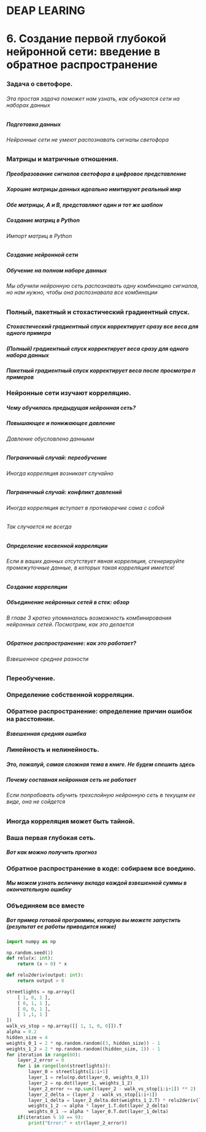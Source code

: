 # DEAP LEARING
# 6. Создание первой глубокой нейронной сети: введение в обратное распространение

### Задача о светофоре.
###### Эта простая задача поможет нам узнать, как обучаются сети на наборах данных
##### Подготовка данных
###### Нейронные сети не умеют распознавать сигналы светофора

### Матрицы и матричные отношения.
##### Преобразование сигналов светофора в цифровое представление
##### Хорошие матрицы данных идеально имитируют реальный мир
##### Обе матрицы, А и В, представляют один и тот же шаблон
##### Создание матриц в Python
###### Импорт матриц в Python
##### Создание нейронной сети
##### Обучение на полном наборе данных
###### Мы обучили нейронную сеть распознавать одну комбинацию сигналов, но нам нужно, чтобы она распознавала все комбинации


### Полный, пакетный и стохастический градиентный спуск.
##### Стохастический градиентный спуск корректирует сразу все веса для одного примера
##### (Полный) градиентный спуск корректирует веса сразу для одного набора данных
##### Пакетный градиентный спуск корректирует веса после просмотра п примеров


### Нейронные сети изучают корреляцию.
##### Чему обучилась предыдущая нейронная сеть?
##### Повышающее и понижающее давление
###### Давление обусловлено данными
##### Пограничный случай: переобучение
###### Иногда корреляция возникает случайно
##### Пограничный случай: конфликт давлений
###### Иногда корреляция вступает в противоречие сама с собой
###### Так случается не всегда
##### Определение косвенной корреляции
###### Если в ваших данных отсутствует явная корреляция, сгенерируйте промежуточные данные, в которых такая корреляция имеется!
##### Создание корреляции
##### Объединение нейронных сетей в стек: обзор
###### В главе 3 кратко упоминалась возможность комбинирования нейронных сетей. Посмотрим, как это делается

##### Обратное распространение: как это работает?
###### Взвешенное среднее разности


### Переобучение.


### Определение собственной корреляции.


### Обратное распространение: определение причин ошибок на расстоянии.
##### Взвешенная средняя ошибка

### Линейность и нелинейность.
##### Это, пожалуй, самая сложная тема в книге. Не будем спешить здесь
##### Почему составная нейронная сеть не работает
###### Если попробовать обучить трехслойную нейронную сеть в текущем ее виде, она не сойдется


### Иногда корреляция может быть тайной.


### Ваша первая глубокая сеть.
##### Вот как можно получить прогноз


### Обратное распространение в коде: собираем все воедино.
##### Мы можем узнать величину вклада каждой взвешенной суммы в окончательную ошибку

### Объединяем все вместе
##### Вот пример готовой программы, которую вы можете запустить (результат ее работы приводится ниже)
```python
import numpy as np

np.random.seed(1)
def relu(x: int):
    return (x > 0) * x

def relu2deriv(output: int):
    return output > 0

streetlights = np.array([
    [ 1, 0, 1 ],
    [ 0, 1, 1 ],
    [ 0, 0, 1 ],
    [ 1 ,1, 1 ]
])
walk_vs_stop = np.array([[ 1, 1, 0, 0]]).T
alpha = 0.2 
hidden_size = 4
weights_0_1 = 2 * np.random.random((3, hidden_size)) - 1 
weights_1_2 = 2 * np.random.random((hidden_size, 1)) - 1
for iteration in range(60): 
    layer_2_error = 0
    for i in range(len(streetlights)):
        layer_0 = streetlights[i:i+1]
        layer_1 = relu(np.dot(layer_0, weights_0_1)) 
        layer_2 = np.dot(layer_1, weights_1_2)
        layer_2_error += np.sum((layer_2 - walk_vs_stop[i:i+1]) ** 2)
        layer_2_delta = (layer_2 - walk_vs_stop[i:i+1]) 
        layer_1_delta = layer_2_delta.dot(weights_1_2.T) * relu2deriv(layer_1)
        weights_1_2 -= alpha * layer_1.T.dot(layer_2_delta) 
        weights_0_1 -= alpha * layer_0.T.dot(layer_1_delta)
    if(iteration % 10 == 9):
        print("Error:" + str(layer_2_error))
```
